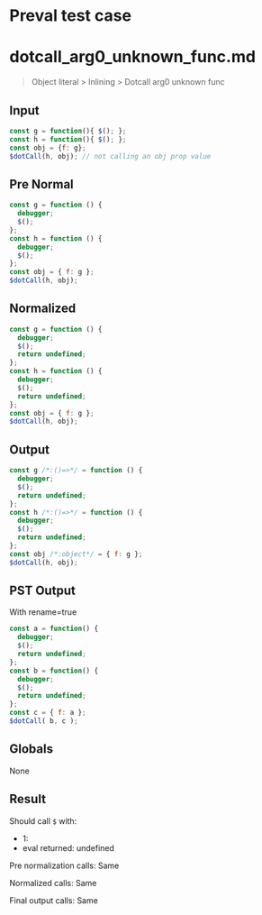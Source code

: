 # Preval test case

# dotcall_arg0_unknown_func.md

> Object literal > Inlining > Dotcall arg0 unknown func
>
>

## Input

`````js filename=intro
const g = function(){ $(); };
const h = function(){ $(); };
const obj = {f: g};
$dotCall(h, obj); // not calling an obj prop value
`````

## Pre Normal


`````js filename=intro
const g = function () {
  debugger;
  $();
};
const h = function () {
  debugger;
  $();
};
const obj = { f: g };
$dotCall(h, obj);
`````

## Normalized


`````js filename=intro
const g = function () {
  debugger;
  $();
  return undefined;
};
const h = function () {
  debugger;
  $();
  return undefined;
};
const obj = { f: g };
$dotCall(h, obj);
`````

## Output


`````js filename=intro
const g /*:()=>*/ = function () {
  debugger;
  $();
  return undefined;
};
const h /*:()=>*/ = function () {
  debugger;
  $();
  return undefined;
};
const obj /*:object*/ = { f: g };
$dotCall(h, obj);
`````

## PST Output

With rename=true

`````js filename=intro
const a = function() {
  debugger;
  $();
  return undefined;
};
const b = function() {
  debugger;
  $();
  return undefined;
};
const c = { f: a };
$dotCall( b, c );
`````

## Globals

None

## Result

Should call `$` with:
 - 1: 
 - eval returned: undefined

Pre normalization calls: Same

Normalized calls: Same

Final output calls: Same
